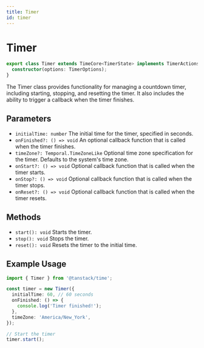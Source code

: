 ```yaml
---
title: Timer
id: timer
---
```


# Timer

```ts
export class Timer extends TimeCore<TimerState> implements TimerActions {
  constructor(options: TimerOptions);
}
```

The Timer class provides functionality for managing a countdown timer, including starting, stopping, and resetting the timer. It also includes the ability to trigger a callback when the timer finishes.


## Parameters

- `initialTime: number`
The initial time for the timer, specified in seconds.
- `onFinished?: () => void`
An optional callback function that is called when the timer finishes.
- `timeZone?: Temporal.TimeZoneLike`
Optional time zone specification for the timer. Defaults to the system's time zone.
- `onStart?: () => void`
Optional callback function that is called when the timer starts.
- `onStop?: () => void`
Optional callback function that is called when the timer stops.
- `onReset?: () => void`
Optional callback function that is called when the timer resets.


## Methods

- `start(): void`
Starts the timer.
- `stop(): void`
Stops the timer.
- `reset(): void`
Resets the timer to the initial time.


## Example Usage

```ts
import { Timer } from '@tanstack/time';

const timer = new Timer({
  initialTime: 60, // 60 seconds
  onFinished: () => {
    console.log('Timer finished!');
  },
  timeZone: 'America/New_York',
});

// Start the timer
timer.start();
```